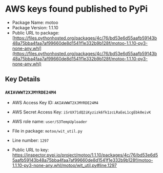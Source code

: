 # AWS keys found published to PyPi

* Package Name: motoo
* Package Version: 1.1.10
* Public URL to package: [https://files.pythonhosted.org/packages/4c/76/bd53e6d55aafb59143b48a75bba4faa7af99660de8d1541f1e332b9b128f/motoo-1.1.10-py3-none-any.whl](https://files.pythonhosted.org/packages/4c/76/bd53e6d55aafb59143b48a75bba4faa7af99660de8d1541f1e332b9b128f/motoo-1.1.10-py3-none-any.whl)

## Key Details

### `AKIAVWWT2XJMYRDE24M4`

* AWS Access Key ID: `AKIAVWWT2XJMYRDE24M4`
* AWS Secret Access Key: `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` 
* AWS role name: `user/S3TempUploader`
* File in package: `motoo/wit_util.py`
* Line number: `1297`

* Public URL to key: https://inspector.pypi.io/project/motoo/1.1.10/packages/4c/76/bd53e6d55aafb59143b48a75bba4faa7af99660de8d1541f1e332b9b128f/motoo-1.1.10-py3-none-any.whl/motoo/wit_util.py#line.1297



